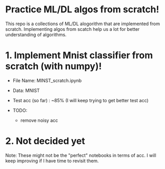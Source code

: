 # Practice ML/DL algos from scratch! 

This repo is a collections of ML/DL alogorithm that are implemented from scratch.
Implementing algos from scatch help us a lot for better understanding of algorithms.

# 1. Implement Mnist classifier from scratch (with numpy)! 
- File Name: MINST_scratch.ipynb
- Data: MNIST
- Test acc (so far) : ~85% (I will keep trying to get better test acc)

- TODO: 
  - remove noisy acc

# 2. Not decided yet




Note: These might not be the "perfect" notebooks in terms of acc. I will keep improving if I have time to revisit them.










